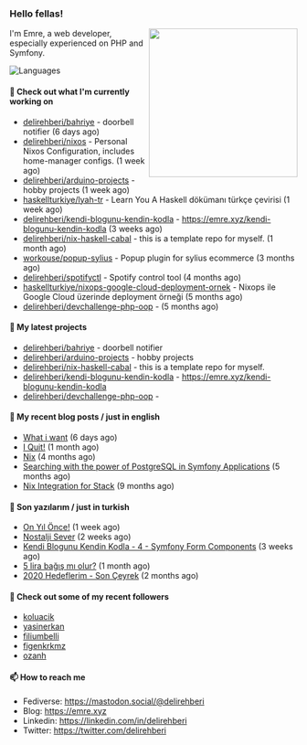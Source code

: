 <h3>Hello fellas!</h3>
 

<img align="right" src="https://media.giphy.com/media/ZE6HYckyroMWwSp11C/giphy-downsized.gif" width="260">

I'm Emre, a web developer, especially experienced on PHP and Symfony.

![Languages](https://github-readme-stats.vercel.app/api/top-langs/?username=delirehberi&layout=compact)

#### 👷 Check out what I'm currently working on

- [delirehberi/bahriye](https://github.com/delirehberi/bahriye) - doorbell notifier (6 days ago)
- [delirehberi/nixos](https://github.com/delirehberi/nixos) - Personal Nixos Configuration, includes home-manager configs. (1 week ago)
- [delirehberi/arduino-projects](https://github.com/delirehberi/arduino-projects) - hobby projects (1 week ago)
- [haskellturkiye/lyah-tr](https://github.com/haskellturkiye/lyah-tr) - Learn You A Haskell dökümanı türkçe çevirisi (1 week ago)
- [delirehberi/kendi-blogunu-kendin-kodla](https://github.com/delirehberi/kendi-blogunu-kendin-kodla) - https://emre.xyz/kendi-blogunu-kendin-kodla (3 weeks ago)
- [delirehberi/nix-haskell-cabal](https://github.com/delirehberi/nix-haskell-cabal) - this is a template repo for myself. (1 month ago)
- [workouse/popup-sylius](https://github.com/workouse/popup-sylius) - Popup plugin for sylius ecommerce (3 months ago)
- [delirehberi/spotifyctl](https://github.com/delirehberi/spotifyctl) - Spotify control tool (4 months ago)
- [haskellturkiye/nixops-google-cloud-deployment-ornek](https://github.com/haskellturkiye/nixops-google-cloud-deployment-ornek) - Nixops ile Google Cloud üzerinde deployment örneği (5 months ago)
- [delirehberi/devchallenge-php-oop](https://github.com/delirehberi/devchallenge-php-oop) -  (5 months ago)

#### 🌱 My latest projects

- [delirehberi/bahriye](https://github.com/delirehberi/bahriye) - doorbell notifier
- [delirehberi/arduino-projects](https://github.com/delirehberi/arduino-projects) - hobby projects
- [delirehberi/nix-haskell-cabal](https://github.com/delirehberi/nix-haskell-cabal) - this is a template repo for myself.
- [delirehberi/kendi-blogunu-kendin-kodla](https://github.com/delirehberi/kendi-blogunu-kendin-kodla) - https://emre.xyz/kendi-blogunu-kendin-kodla
- [delirehberi/devchallenge-php-oop](https://github.com/delirehberi/devchallenge-php-oop) - 

#### 📜 My recent blog posts / just in english

- [What i want](https://emre.xyz/what-i-want) (6 days ago)
- [I Quit!](https://emre.xyz/i-quit) (1 month ago)
- [Nix](https://emre.xyz/nix) (4 months ago)
- [Searching with the power of PostgreSQL in Symfony Applications](https://emre.xyz/searching-with-the-power-of-postgresql-in-symfony-applications) (5 months ago)
- [Nix Integration for Stack](https://emre.xyz/nix-integration-for-stack) (9 months ago)

#### 📜 Son yazılarım / just in turkish

- [On Yıl Önce!](https://emre.xyz/on-yil-once) (1 week ago)
- [Nostalji Sever](https://emre.xyz/nostalji-sever) (2 weeks ago)
- [Kendi Blogunu Kendin Kodla - 4 - Symfony Form Components](https://emre.xyz/kendi-blogunu-kendin-kodla-4-symfony-form-components) (3 weeks ago)
- [5 lira bağış mı olur?](https://emre.xyz/5-lira-bagis-mi-olur) (1 month ago)
- [2020 Hedeflerim - Son Çeyrek](https://emre.xyz/2020-hedeflerim-son-ceyrek) (2 months ago)

#### 👯 Check out some of my recent followers

- [koluacik](https://github.com/koluacik)
- [yasinerkan](https://github.com/yasinerkan)
- [filiumbelli](https://github.com/filiumbelli)
- [figenkrkmz](https://github.com/figenkrkmz)
- [ozanh](https://github.com/ozanh)

#### 📫 How to reach me

- Fediverse: https://mastodon.social/@delirehberi
- Blog: https://emre.xyz
- Linkedin: https://linkedin.com/in/delirehberi
- Twitter: https://twitter.com/delirehberi

